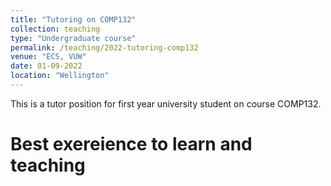 ```yaml
---
title: "Tutoring on COMP132"
collection: teaching
type: "Undergraduate course"
permalink: /teaching/2022-tutoring-comp132
venue: "ECS, VUW"
date: 01-09-2022
location: "Wellington"
---
```


This is a tutor position for first year university student on course COMP132.

Best exereience to learn and teaching
======
